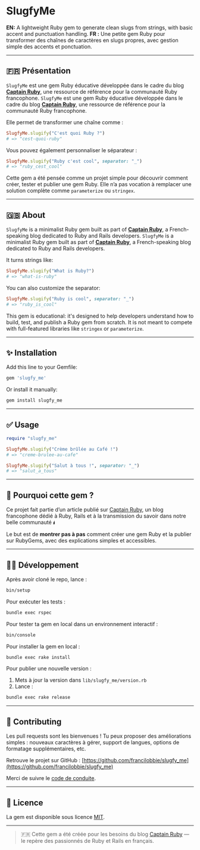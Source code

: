 # SlugfyMe

**EN:** A lightweight Ruby gem to generate clean slugs from strings, with basic accent and punctuation handling.
**FR :** Une petite gem Ruby pour transformer des chaînes de caractères en slugs propres, avec gestion simple des accents et ponctuation.

---

## 🇫🇷 Présentation

`SlugfyMe` est une gem Ruby éducative développée dans le cadre du blog [**Captain Ruby**](https://www.linkedin.com/company/captain-ruby-fr/), une ressource de référence pour la communauté Ruby francophone.
`SlugfyMe` est une gem Ruby éducative développée dans le cadre du blog [**Captain Ruby**](https://www.linkedin.com/company/captain-ruby-fr/), une ressource de référence pour la communauté Ruby francophone.

Elle permet de transformer une chaîne comme :

```ruby
SlugfyMe.slugify("C'est quoi Ruby ?")
# => "cest-quoi-ruby"
```

Vous pouvez également personnaliser le séparateur :

```ruby
SlugfyMe.slugify("Ruby c'est cool", separator: "_")
# => "ruby_cest_cool"
```

Cette gem a été pensée comme un projet simple pour découvrir comment créer, tester et publier une gem Ruby.
Elle n’a pas vocation à remplacer une solution complète comme `parameterize` ou `stringex`.

---

## 🇬🇧 About

`SlugfyMe` is a minimalist Ruby gem built as part of [**Captain Ruby**](https://www.linkedin.com/company/captain-ruby-fr/), a French-speaking blog dedicated to Ruby and Rails developers.
`SlugfyMe` is a minimalist Ruby gem built as part of [**Captain Ruby**](https://www.linkedin.com/company/captain-ruby-fr/), a French-speaking blog dedicated to Ruby and Rails developers.

It turns strings like:

```ruby
SlugfyMe.slugify("What is Ruby?")
# => "what-is-ruby"
```

You can also customize the separator:

```ruby
SlugfyMe.slugify("Ruby is cool", separator: "_")
# => "ruby_is_cool"
```

This gem is educational: it's designed to help developers understand how to build, test, and publish a Ruby gem from scratch.
It is not meant to compete with full-featured libraries like `stringex` or `parameterize`.

---

## ✨ Installation

Add this line to your Gemfile:

```ruby
gem 'slugfy_me'
```

Or install it manually:

```bash
gem install slugfy_me
```

---

## ✅ Usage

```ruby
require "slugfy_me"

SlugfyMe.slugify("Crème brûlée au Café !")
# => "creme-brulee-au-cafe"

SlugfyMe.slugify("Salut à tous !", separator: "_")
# => "salut_a_tous"
```

---

## 🧪 Pourquoi cette gem ?

Ce projet fait partie d’un article publié sur [Captain Ruby](https://captainruby.fr/), un blog francophone dédié à Ruby, Rails et à la transmission du savoir dans notre belle communauté 🖠️

Le but est de **montrer pas à pas** comment créer une gem Ruby et la publier sur RubyGems, avec des explications simples et accessibles.

---

## 🧑‍💻 Développement

Après avoir cloné le repo, lance :

```bash
bin/setup
```

Pour exécuter les tests :

```bash
bundle exec rspec
```

Pour tester ta gem en local dans un environnement interactif :

```bash
bin/console
```

Pour installer la gem en local :

```bash
bundle exec rake install
```

Pour publier une nouvelle version :

1. Mets à jour la version dans `lib/slugfy_me/version.rb`
2. Lance :

```bash
bundle exec rake release
```

---

## 🤝 Contributing

Les pull requests sont les bienvenues !
Tu peux proposer des améliorations simples : nouveaux caractères à gérer, support de langues, options de formatage supplémentaires, etc.

Retrouve le projet sur GitHub :
[https://github.com/francilobbie/slugfy_me](https://github.com/francilobbie/slugfy_me)

Merci de suivre le [code de conduite](https://github.com/francilobbie/slugfy_me/blob/master/CODE_OF_CONDUCT.md).

---

## 📄 Licence

La gem est disponible sous licence [MIT](https://opensource.org/licenses/MIT).

---

> 🇫🇷 Cette gem a été créée pour les besoins du blog [Captain Ruby](https://www.linkedin.com/company/captain-ruby-fr/) — le repère des passionnés de Ruby et Rails en français.
